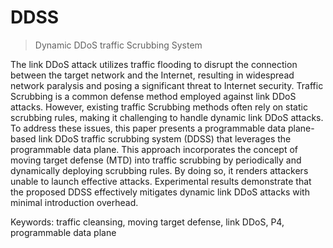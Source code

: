 # DDSS

> Dynamic DDoS traffic Scrubbing System

The link DDoS attack utilizes traffic flooding to disrupt the connection between the target network and the Internet, resulting in widespread network paralysis and posing a significant threat to Internet security. Traffic Scrubbing is a common defense method employed against link DDoS attacks. However, existing traffic Scrubbing methods often rely on static scrubbing rules, making it challenging to handle dynamic link DDoS attacks. To address these issues, this paper presents a programmable data plane-based link DDoS traffic scrubbing system (DDSS) that leverages the programmable data plane. This approach incorporates the concept of moving target defense (MTD) into traffic scrubbing by periodically and dynamically deploying scrubbing rules. By doing so, it renders attackers unable to launch effective attacks. Experimental results demonstrate that the proposed DDSS effectively mitigates dynamic link DDoS attacks with minimal introduction overhead.

Keywords: traffic cleansing, moving target defense, link DDoS, P4, programmable data plane